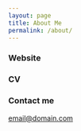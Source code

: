 ```yaml
---
layout: page
title: About Me
permalink: /about/
---
```


### Website 

### CV

### Contact me

[email@domain.com](mailto:email@domain.com)
